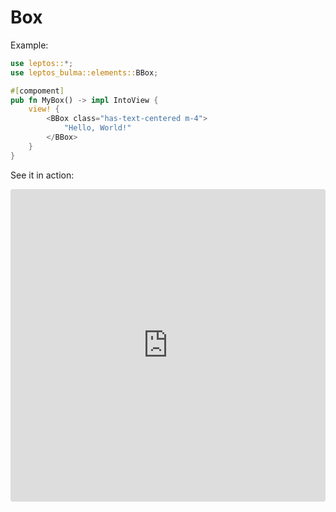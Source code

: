 # Box

Example:

```rust
use leptos::*;
use leptos_bulma::elements::BBox;

#[compoment]
pub fn MyBox() -> impl IntoView {
    view! {
        <BBox class="has-text-centered m-4">
            "Hello, World!"
        </BBox>
    }
}
```

See it in action:

<iframe src="https://codesandbox.io/p/devbox/leptos-bulma-box-tk2yk4?embed=1&file=%2Fsrc%2Fmain.rs"
     style="width:100%; height: 500px; border:0; border-radius: 4px; overflow:hidden;"
     title="Leptos Bulma Box"
     sandbox="allow-forms allow-modals allow-popups allow-presentation allow-same-origin allow-scripts"
   ></iframe>
